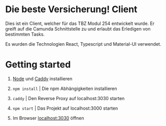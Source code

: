 # Die beste Versicherung! Client

Dies ist ein Client, welcher für das TBZ Modul 254 entwickelt wurde. Er greift auf die Camunda Schnittstelle zu und erlaubt das Erledigen von bestimmten Tasks.

Es wurden die Technologien React, Typescript und Material-UI verwendet.

# Getting started

1. [Node](https://nodejs.org/en/download/) und [Caddy](https://caddyserver.com/v1/download) installieren

2. `npm install` | Die npm Abhängigkeiten installieren

3. `caddy` | Den Reverse Proxy auf localhost:3030 starten

4. `npm start` | Das Projekt auf localhost:3000 starten

5. Im Browser [localhost:3030](http://localhost:3030) öffnen
